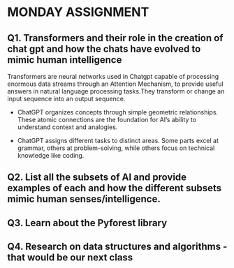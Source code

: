 # MONDAY ASSIGNMENT

## Q1. Transformers and their role in the creation of chat gpt and how the chats have evolved to mimic human intelligence 


Transformers are neural networks used in Chatgpt capable of processing enormous data streams through an Attention Mechanism, to provide useful answers in natural language processing tasks.They  transform or change an input sequence into an output sequence.

 - ChatGPT organizes concepts through simple geometric relationships.  These atomic connections are the foundation for AI’s ability to understand context and analogies.
 
- ChatGPT assigns different tasks to distinct areas. Some parts excel at grammar, others at problem-solving, while others focus on technical knowledge like coding.


## Q2. List all the subsets of AI and provide examples of each and how the different subsets mimic human senses/intelligence.

## Q3. Learn about the Pyforest library 

## Q4. Research on data structures and algorithms - that would be our next class





